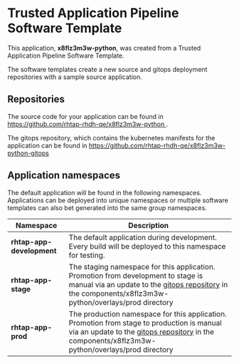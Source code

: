 # Trusted Application Pipeline Software Template

This application, **x8flz3m3w-python**, was created from a Trusted Application Pipeline Software Template.

The software templates create a new source and gitops deployment repositories with a sample source application. 

## Repositories

The source code for your application can be found in [https://github.com/rhtap-rhdh-qe/x8flz3m3w-python ](https://github.com/rhtap-rhdh-qe/x8flz3m3w-python ).
 
The gitops repository, which contains the kubernetes manifests for the application can be found in 
[https://github.com/rhtap-rhdh-qe/x8flz3m3w-python-gitops ](https://github.com/rhtap-rhdh-qe/x8flz3m3w-python-gitops ) 

## Application namespaces 

The default application will be found in the following namespaces. Applications can be deployed into unique namespaces or multiple software templates can also bet generated into the same group namespaces.  

|  Namespace   |  Description   |  
| -------- | -------- |   
| **rhtap-app-development** | The default application during development. Every build will be deployed to this namespace for testing. | 
| **rhtap-app-stage** | The staging namespace for this application. Promotion from development to stage is manual via an update to the [gitops repository](https://github.com/rhtap-rhdh-qe/x8flz3m3w-python-gitops ) in the components/x8flz3m3w-python/overlays/prod directory |  
| **rhtap-app-prod** | The production namespace for this application. Promotion from stage to production is manual via an update to the [gitops repository](https://github.com/rhtap-rhdh-qe/x8flz3m3w-python-gitops ) in the components/x8flz3m3w-python/overlays/prod directory | 